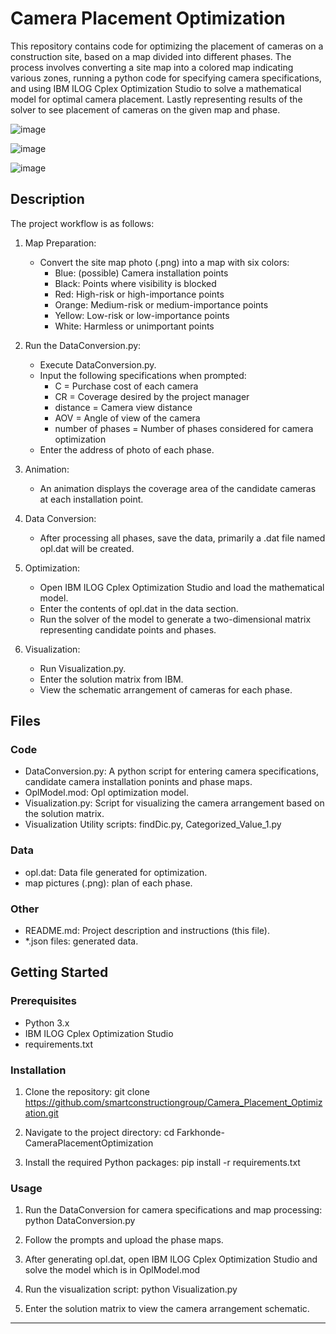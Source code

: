 # Camera Placement Optimization

This repository contains code for optimizing the placement of cameras on a construction site, based on a map divided into different phases. The process involves converting a site map into a colored map indicating various zones, running a python code for specifying camera specifications, and using IBM ILOG Cplex Optimization Studio to solve a mathematical model for optimal camera placement. Lastly representing results of the solver to see placement of cameras on the given map and phase.

![image](https://github.com/user-attachments/assets/8563dab5-22d5-43c9-8f5e-31a5b5dbe993)

![image](https://github.com/user-attachments/assets/08a609b5-2dcd-4d86-9dd5-012b77b11e40)

![image](https://github.com/user-attachments/assets/0d7c11d7-6770-4785-89d8-02f9569c85c4)


## Description

The project workflow is as follows:

1. Map Preparation:
    - Convert the site map photo (.png) into a map with six colors:
        - Blue: (possible) Camera installation points
        - Black: Points where visibility is blocked
        - Red: High-risk or high-importance points
        - Orange: Medium-risk or medium-importance points
        - Yellow: Low-risk or low-importance points
        - White: Harmless or unimportant points

2. Run the DataConversion.py:
    - Execute DataConversion.py.
    - Input the following specifications when prompted:
        - C = Purchase cost of each camera
        - CR = Coverage desired by the project manager
        - distance = Camera view distance
        - AOV = Angle of view of the camera
        - number of phases = Number of phases considered for camera optimization
    - Enter the address of photo of each phase.

3. Animation:
    - An animation displays the coverage area of the candidate cameras at each installation point.

4. Data Conversion:
    - After processing all phases, save the data, primarily a .dat file named opl.dat will be created.

5. Optimization:
    - Open IBM ILOG Cplex Optimization Studio and load the mathematical model.
    - Enter the contents of opl.dat in the data section.
    - Run the solver of the model to generate a two-dimensional matrix representing candidate points and phases.

6. Visualization:
    - Run Visualization.py.
    - Enter the solution matrix from IBM.
    - View the schematic arrangement of cameras for each phase.

## Files

### Code
- DataConversion.py: A python script for entering camera specifications, candidate camera installation ponints and phase maps.
- OplModel.mod: Opl optimization model.
- Visualization.py: Script for visualizing the camera arrangement based on the solution matrix.
- Visualization Utility scripts: findDic.py, Categorized_Value_1.py

### Data
- opl.dat: Data file generated for optimization.
- map pictures (.png): plan of each phase.

### Other
- README.md: Project description and instructions (this file).
- *.json files: generated data.

## Getting Started

### Prerequisites

- Python 3.x
- IBM ILOG Cplex Optimization Studio
- requirements.txt


### Installation

1. Clone the repository:
        git clone https://github.com/smartconstructiongroup/Camera_Placement_Optimization.git
    
2. Navigate to the project directory:
        cd Farkhonde-CameraPlacementOptimization
    
3. Install the required Python packages:
        pip install -r requirements.txt


### Usage

1. Run the DataConversion for camera specifications and map processing:
        python DataConversion.py

2. Follow the prompts and upload the phase maps.
3. After generating opl.dat, open IBM ILOG Cplex Optimization Studio and solve the model which is in OplModel.mod
4. Run the visualization script:
        python Visualization.py
    
5. Enter the solution matrix to view the camera arrangement schematic.

---
